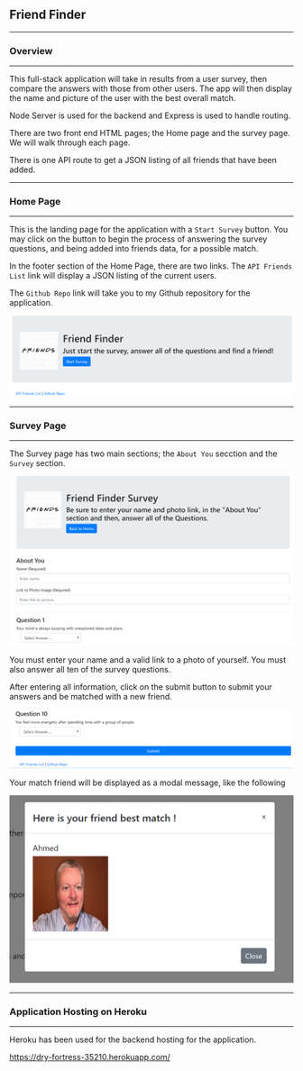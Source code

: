 ## Friend Finder

---
### Overview
---

This full-stack application will take in results from a user survey, then compare the answers with those from other users. The app will then display the name and picture of the user with the best overall match.

Node Server is used for the backend and Express is used to handle routing. 

There are two front end HTML pages; the Home page and the survey page. We will walk through each page.

There is one API route to get a JSON listing of all friends that have been added.

---
### Home Page
---

This is the landing page for the application with a  `Start Survey`  button.
You may click on the button to begin the process of answering the survey questions, and being added into
friends data, for a possible match.

In the footer section of the Home Page, there are two links. The `API Friends List` link will display a
JSON listing of the current users.

The `Github Repo` link will take you to my Github repository for the application.

![Friend Finder - Home Page](./app/public/images/home.PNG)


---
###  Survey Page
---

The Survey page has two main sections; the `About You` secction and the `Survey` section.

![Friend Finder - Survey Page](./app/public/images/survey1.PNG)


You must enter your name and a valid link to a photo of yourself.
You must also answer all ten of the survey questions.

After entering all information, click on the submit button to submit your answers and be matched
with a new friend.

![Friend Finder - Survey Page](./app/public/images/survey2.PNG)


Your match friend will be displayed as a modal message, like the following


![Friend Finder - Match](./app/public/images/match.PNG)


---
### Application Hosting on Heroku
---

Heroku has been used for the backend hosting for the application.

https://dry-fortress-35210.herokuapp.com/





